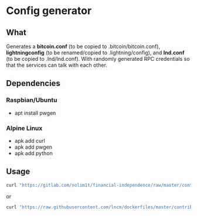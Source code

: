 # Config generator

## What

Generates a **bitcoin.conf** (to be copied to .bitcoin/bitcoin.conf), **lightningconfig** (to be renamed/copied to .lightning/config), and **lnd.conf** (to be copied to .lnd/lnd.conf). With randomly generated RPC credentials so that the services can talk with each other.

## Dependencies

### Raspbian/Ubuntu

* apt install pwgen

### Alpine Linux

* apk add curl
* apk add pwgen
* apk add python

## Usage


```bash
curl "https://gitlab.com/nolim1t/financial-independence/raw/master/contrib/config-generator/generate-config.sh" 2>/dev/null | bash
```

or 

```bash
curl "https://raw.githubusercontent.com/lncm/dockerfiles/master/contrib/config-generator/generate-config.sh" 2>/dev/null | bash
```

